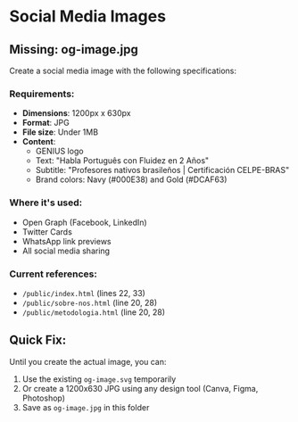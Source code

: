 # Social Media Images

## Missing: og-image.jpg

Create a social media image with the following specifications:

### Requirements:
- **Dimensions**: 1200px x 630px
- **Format**: JPG
- **File size**: Under 1MB
- **Content**:
  - GENIUS logo
  - Text: "Habla Português con Fluidez en 2 Años"
  - Subtitle: "Profesores nativos brasileños | Certificación CELPE-BRAS"
  - Brand colors: Navy (#000E38) and Gold (#DCAF63)

### Where it's used:
- Open Graph (Facebook, LinkedIn)
- Twitter Cards
- WhatsApp link previews
- All social media sharing

### Current references:
- `/public/index.html` (lines 22, 33)
- `/public/sobre-nos.html` (line 20, 28)
- `/public/metodologia.html` (line 20, 28)

## Quick Fix:
Until you create the actual image, you can:
1. Use the existing `og-image.svg` temporarily
2. Or create a 1200x630 JPG using any design tool (Canva, Figma, Photoshop)
3. Save as `og-image.jpg` in this folder
